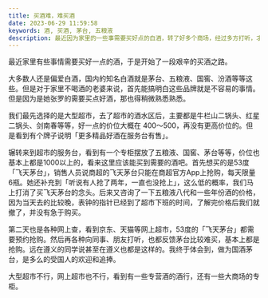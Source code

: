 ```yaml
---
title: 买酒难，难买酒
date: 2023-06-29 11:59:58
keywords: 酒, 买酒, 茅台, 五粮液
description: 最近因为家里的一些事需要买好点的白酒，转了好多个商场，经过多方打听，才真正体会到酒难买、买酒难。
---
```


最近家里有些事情需要买好一点的酒，于是开始了一段艰辛的买酒之路。

大多数人还是偏爱白酒，国内的知名白酒就是茅台、五粮液、国窖、汾酒等等这些。但是对于家里不喝酒的老婆来说，首先能搞明白这些品牌就是不容易的事情。但是因为是她张罗的需要买点好酒，那也得稍微熟悉熟悉。

我们最先选择的是大型超市，去了超市的酒水区后，主要都是牛栏山二锅头、红星二锅头、剑南春等等，好一点的价位大概在 400～500，再没有更高价位的。但是看到有个牌子说明「更多精品好酒在服务台有售」。

辗转来到超市的服务台，看到有一个专柜摆放了五粮液、国窖、茅台等等，价位也基本上都是1000以上的，看来这里应该能买到需要的酒吧。首先想买的是53度「飞天茅台」，销售人员说商超的飞天茅台只能在商超官方App上抢购，每天限量6瓶。她还补充到「听说有人抢了两年，一直也没抢上」，这么低的概率，我们马上打消了买飞天茅台的念头。后来又咨询了一下五粮液八代和一些年份酒的价格，因为当天去的比较晚，表钟的指针已经到了超市下班的时间，了解完价格后我们就撤了，并没有急于购买。

第二天也是各种网上查，看到京东、天猫等网上超市，53度的「飞天茅台」都需要预约抢购。然后再各种向同事、朋友打听，也都反馈茅台比较难买，基本上都是抢购。远在遵义的同学说甚至在遵义也都是这样的。我终于体会到，做为国酒茅台，是多么的受国人的欢迎和追捧。

大型超市不行，网上超市也不行，看到有一些专营酒的酒行，还有一些大商场的专柜。
